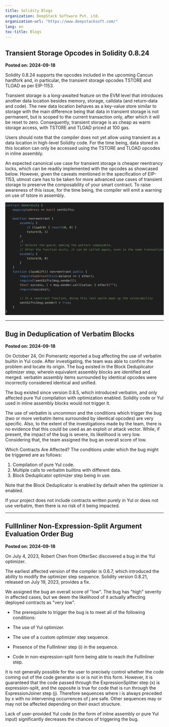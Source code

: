 ```yaml
---
title: Solidity Blogs
organization: DeepStack Software Pvt. Ltd.
organization-url: "https://www.deepstacksoft.com/"
lang: en
toc-title: Blogs
---
```


## Transient Storage Opcodes in Solidity 0.8.24
**Posted on: 2024-09-18**

Solidity 0.8.24 supports the opcodes included in the upcoming Cancun hardfork and, in particular, the transient storage opcodes TSTORE and TLOAD as per EIP-1153.

Transient storage is a long-awaited feature on the EVM level that introduces another data location besides memory, storage, calldata (and return-data and code). The new data location behaves as a key-value store similar to storage with the main difference being that data in transient storage is not permanent, but is scoped to the current transaction only, after which it will be reset to zero. Consequently, transient storage is as cheap as warm storage access, with TSTORE and TLOAD priced at 100 gas.

Users should note that the compiler does not yet allow using transient as a data location in high-level Solidity code. For the time being, data stored in this location can only be accessed using the TSTORE and TLOAD opcodes in inline assembly.

An expected canonical use case for transient storage is cheaper reentrancy locks, which can be readily implemented with the opcodes as showcased below. However, given the caveats mentioned in the specification of EIP-1153, utmost care has to be taken for more advanced use cases of transient storage to preserve the composability of your smart contract. To raise awareness of this issue, for the time being, the compiler will emit a warning on use of tstore in assembly.

![A simple reentrancy lock implemented with the help of transient storage](code-block.jpg)

<hr>

## Bug in Deduplication of Verbatim Blocks
**Posted on: 2024-09-18**

On October 24, Ori Pomerantz reported a bug affecting the use of verbatim builtin in Yul code. After investigating, the team was able to confirm the problem and locate its origin. The bug existed in the Block Deduplicator optimizer step, wherein equivalent assembly blocks are identified and merged. verbatim assembly items surrounded by identical opcodes were incorrectly considered identical and unified.

The bug existed since version 0.8.5, which introduced verbatim, and only affected pure Yul compilation with optimization enabled. Solidity code or Yul used in inline assembly blocks would not trigger it.

The use of verbatim is uncommon and the conditions which trigger the bug (two or more verbatim items surrounded by identical opcodes) are very specific. Also, to the extent of the investigations made by the team, there is no evidence that this could be used as an exploit or attack vector. While, if present, the impact of the bug is severe, its likelihood is very low. Considering that, the team assigned the bug an overall score of low.

Which Contracts Are Affected?
The conditions under which the bug might be triggered are as follows:

1. Compilation of pure Yul code.
2. Multiple calls to verbatim builtins with different data.
3. Block Deduplicator optimizer step being in use.

Note that the Block Deduplicator is enabled by default when the optimizer is enabled.

If your project does not include contracts written purely in Yul or does not use verbatim, then there is no risk of it being impacted.
<hr>

## FullInliner Non-Expression-Split Argument Evaluation Order Bug
**Posted on: 2024-09-18**

On July 4, 2023, Robert Chen from OtterSec discovered a bug in the Yul optimizer.

The earliest affected version of the compiler is 0.6.7, which introduced the ability to modify the optimizer step sequence. Solidity version 0.8.21, released on July 19, 2023, provides a fix.

We assigned the bug an overall score of "low". The bug has "high" severity in affected cases, but we deem the likelihood of it actually affecting deployed contracts as "very low".

* The prerequisite to trigger the bug is to meet all of the following conditions:

* The use of Yul optimizer.

* The use of a custom optimizer step sequence.

* Presence of the FullInliner step (i) in the sequence.

* Code in non-expression-split form being able to reach the FullInliner step.

It is not generally possible for the user to precisely control whether the code coming out of the code generator is or is not in this form. However, it is guaranteed that the code passed through the ExpressionSplitter step (x) is expression-split, and the opposite is true for code that is run through the ExpressionJoiner step (j). Therefore sequences where i is always preceded by x with no intervening occurrences of j are safe. Other sequences may or may not be affected depending on their exact structure.

Lack of user-provided Yul code (in the form of inline assembly or pure Yul input) significantly decreases the chances of triggering the bug.